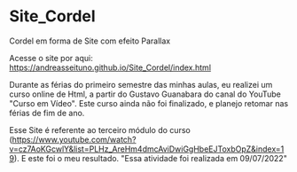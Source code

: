 # Site_Cordel
 Cordel em forma de Site com efeito Parallax

Acesse o site por aqui: https://andreasseituno.github.io/Site_Cordel/index.html

Durante as férias do primeiro semestre das minhas aulas, eu realizei um curso online de Html, a partir do Gustavo Guanabara do canal do YouTube "Curso em Vídeo". Este curso ainda não foi finalizado, e planejo retomar nas férias de fim de ano.

Esse Site é referente ao terceiro módulo do curso (https://www.youtube.com/watch?v=cz7AoKGcwlY&list=PLHz_AreHm4dmcAviDwiGgHbeEJToxbOpZ&index=19). E este foi o meu resultado. "Essa atividade foi realizada em 09/07/2022"

